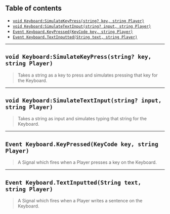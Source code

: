 ## Table of contents

* [`void Keyboard:SimulateKeyPress(string? key, string Player)`](#void-keyboardsimulatekeypressstring-key-string-player)
* [`void Keyboard:SimulateTextInput(string? input, string Player)`](#void-keyboardsimulatetextinputstring-input-string-player)
* [`Event Keyboard.KeyPressed(KeyCode key, string Player)`](#event-keyboardkeypressedkeycode-key-string-player)
* [`Event Keyboard.TextInputted(String text, string Player)`](#event-keyboardtextinputtedstring-text-string-player)
___

## `void Keyboard:SimulateKeyPress(string? key, string Player)`

> Takes a string as a key to press and simulates pressing that key for the Keyboard.

___

## `void Keyboard:SimulateTextInput(string? input, string Player)`

> Takes a string as input and simulates typing that string for the Keyboard.

___

## `Event Keyboard.KeyPressed(KeyCode key, string Player)`

> A Signal which fires when a Player presses a key on the Keyboard.

___

## `Event Keyboard.TextInputted(String text, string Player)`

> A Signal which fires when a Player writes a sentence on the Keyboard.
